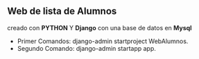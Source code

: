 ## Web de lista de Alumnos
creado con **PYTHON** Y **Django** con una base de datos en **Mysql**
- Primer Comandos: django-admin startproject WebAlumnos.
- Segundo Comando: django-admin startapp app.
